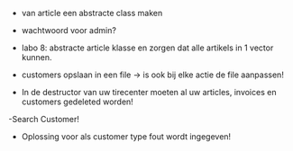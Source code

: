 - van article een abstracte class maken

- wachtwoord voor admin?

- labo 8: abstracte article klasse en zorgen dat alle artikels in 1 vector kunnen.

- customers opslaan in een file -> is ook bij elke actie de file aanpassen!

- In de destructor van uw tirecenter moeten al uw articles, invoices en customers gedeleted worden!

-Search Customer!

- Oplossing voor als customer type fout wordt ingegeven!